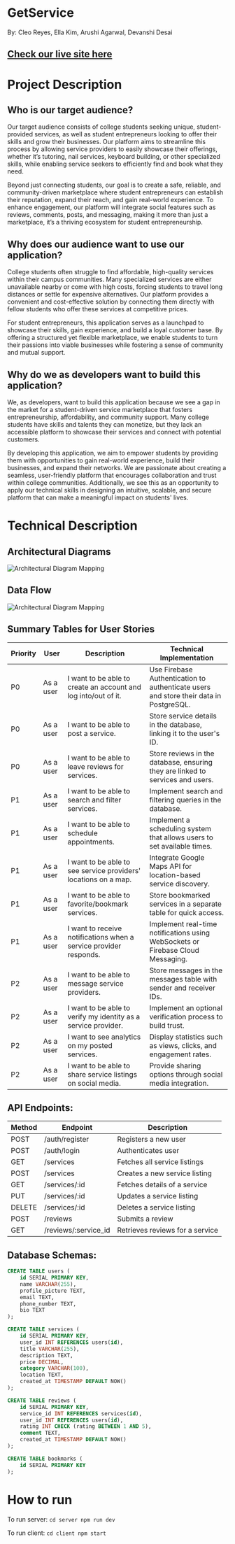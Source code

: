# GetService

By: Cleo Reyes, Ella Kim, Arushi Agarwal, Devanshi Desai

## [Check our live site here](https://uwservices-backend.onrender.com)

# Project Description

## Who is our target audience?

Our target audience consists of college students seeking unique, student-provided services, as well as student entrepreneurs looking to offer their skills and grow their businesses. Our platform aims to streamline this process by allowing service providers to easily showcase their offerings, whether it’s tutoring, nail services, keyboard building, or other specialized skills, while enabling service seekers to efficiently find and book what they need.

Beyond just connecting students, our goal is to create a safe, reliable, and community-driven marketplace where student entrepreneurs can establish their reputation, expand their reach, and gain real-world experience. To enhance engagement, our platform will integrate social features such as reviews, comments, posts, and messaging, making it more than just a marketplace, it’s a thriving ecosystem for student entrepreneurship.

## Why does our audience want to use our application?

College students often struggle to find affordable, high-quality services within their campus communities. Many specialized services are either unavailable nearby or come with high costs, forcing students to travel long distances or settle for expensive alternatives. Our platform provides a convenient and cost-effective solution by connecting them directly with fellow students who offer these services at competitive prices.

For student entrepreneurs, this application serves as a launchpad to showcase their skills, gain experience, and build a loyal customer base. By offering a structured yet flexible marketplace, we enable students to turn their passions into viable businesses while fostering a sense of community and mutual support.

## Why do we as developers want to build this application?

We, as developers, want to build this application because we see a gap in the market for a student-driven service marketplace that fosters entrepreneurship, affordability, and community support. Many college students have skills and talents they can monetize, but they lack an accessible platform to showcase their services and connect with potential customers.

By developing this application, we aim to empower students by providing them with opportunities to gain real-world experience, build their businesses, and expand their networks. We are passionate about creating a seamless, user-friendly platform that encourages collaboration and trust within college communities. Additionally, we see this as an opportunity to apply our technical skills in designing an intuitive, scalable, and secure platform that can make a meaningful impact on students' lives.

# Technical Description

## Architectural Diagrams

![Architectural Diagram Mapping](./diagram_references/Architectural-Diagram.jpg)

## Data Flow

![Architectural Diagram Mapping](./diagram_references/Data-Flow.png)

## Summary Tables for User Stories

| Priority | User      | Description                                                       | Technical Implementation                                                              |
| -------- | --------- | ----------------------------------------------------------------- | ------------------------------------------------------------------------------------- |
| P0       | As a user | I want to be able to create an account and log into/out of it.    | Use Firebase Authentication to authenticate users and store their data in PostgreSQL. |
| P0       | As a user | I want to be able to post a service.                              | Store service details in the database, linking it to the user's ID.                   |
| P0       | As a user | I want to be able to leave reviews for services.                  | Store reviews in the database, ensuring they are linked to services and users.        |
| P1       | As a user | I want to be able to search and filter services.                  | Implement search and filtering queries in the database.                               |
| P1       | As a user | I want to be able to schedule appointments.                       | Implement a scheduling system that allows users to set available times.               |
| P1       | As a user | I want to be able to see service providers' locations on a map.   | Integrate Google Maps API for location-based service discovery.                       |
| P1       | As a user | I want to be able to favorite/bookmark services.                  | Store bookmarked services in a separate table for quick access.                       |
| P1       | As a user | I want to receive notifications when a service provider responds. | Implement real-time notifications using WebSockets or Firebase Cloud Messaging.       |
| P2       | As a user | I want to be able to message service providers.                   | Store messages in the messages table with sender and receiver IDs.                    |
| P2       | As a user | I want to be able to verify my identity as a service provider.    | Implement an optional verification process to build trust.                            |
| P2       | As a user | I want to see analytics on my posted services.                    | Display statistics such as views, clicks, and engagement rates.                       |
| P2       | As a user | I want to be able to share service listings on social media.      | Provide sharing options through social media integration.                             |

## API Endpoints:

| Method | Endpoint             | Description                     |
| ------ | -------------------- | ------------------------------- |
| POST   | /auth/register       | Registers a new user            |
| POST   | /auth/login          | Authenticates user              |
| GET    | /services            | Fetches all service listings    |
| POST   | /services            | Creates a new service listing   |
| GET    | /services/:id        | Fetches details of a service    |
| PUT    | /services/:id        | Updates a service listing       |
| DELETE | /services/:id        | Deletes a service listing       |
| POST   | /reviews             | Submits a review                |
| GET    | /reviews/:service_id | Retrieves reviews for a service |

## Database Schemas:

```sql
CREATE TABLE users (
    id SERIAL PRIMARY KEY,
    name VARCHAR(255),
    profile_picture TEXT,
    email TEXT,
    phone_number TEXT,
    bio TEXT
);

CREATE TABLE services (
    id SERIAL PRIMARY KEY,
    user_id INT REFERENCES users(id),
    title VARCHAR(255),
    description TEXT,
    price DECIMAL,
    category VARCHAR(100),
    location TEXT,
    created_at TIMESTAMP DEFAULT NOW()
);

CREATE TABLE reviews (
    id SERIAL PRIMARY KEY,
    service_id INT REFERENCES services(id),
    user_id INT REFERENCES users(id),
    rating INT CHECK (rating BETWEEN 1 AND 5),
    comment TEXT,
    created_at TIMESTAMP DEFAULT NOW()
);

CREATE TABLE bookmarks (
    id SERIAL PRIMARY KEY
);
```

# How to run

To run server:
``
cd server
npm run dev
``

To run client:
``
cd client
npm start
``
